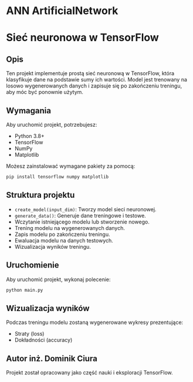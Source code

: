 # ANN ArtificialNetwork

# Sieć neuronowa w TensorFlow

## Opis
Ten projekt implementuje prostą sieć neuronową w TensorFlow, która klasyfikuje dane na podstawie sumy ich wartości. Model jest trenowany na losowo wygenerowanych danych i zapisuje się po zakończeniu treningu, aby móc być ponownie użytym.

## Wymagania

Aby uruchomić projekt, potrzebujesz:
- Python 3.8+
- TensorFlow
- NumPy
- Matplotlib

Możesz zainstalować wymagane pakiety za pomocą:
```bash
pip install tensorflow numpy matplotlib
```

## Struktura projektu

- `create_model(input_dim)`: Tworzy model sieci neuronowej.
- `generate_data()`: Generuje dane treningowe i testowe.
- Wczytanie istniejącego modelu lub stworzenie nowego.
- Trening modelu na wygenerowanych danych.
- Zapis modelu po zakończeniu treningu.
- Ewaluacja modelu na danych testowych.
- Wizualizacja wyników treningu.

## Uruchomienie
Aby uruchomić projekt, wykonaj polecenie:
```bash
python main.py
```

## Wizualizacja wyników
Podczas treningu modelu zostaną wygenerowane wykresy prezentujące:
- Straty (loss)
- Dokładności (accuracy)

## Autor inż. Dominik Ciura
Projekt został opracowany jako część nauki i eksploracji TensorFlow.

